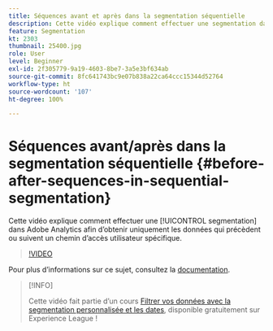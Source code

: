 ```yaml
---
title: Séquences avant et après dans la segmentation séquentielle
description: Cette vidéo explique comment effectuer une segmentation dans Adobe Analytics afin d’obtenir uniquement les données qui précèdent ou suivent un chemin d’accès utilisateur spécifique.
feature: Segmentation
kt: 2303
thumbnail: 25400.jpg
role: User
level: Beginner
exl-id: 2f305779-9a19-4603-8be7-3a5e3bf634ab
source-git-commit: 8fc641743bc9e07b838a22ca64ccc15344d52764
workflow-type: ht
source-wordcount: '107'
ht-degree: 100%

---
```


# Séquences avant/après dans la segmentation séquentielle {#before-after-sequences-in-sequential-segmentation}

Cette vidéo explique comment effectuer une [!UICONTROL segmentation] dans Adobe Analytics afin d’obtenir uniquement les données qui précèdent ou suivent un chemin d’accès utilisateur spécifique.

>[!VIDEO](https://video.tv.adobe.com/v/25400/?quality=12&learn=on)

Pour plus d’informations sur ce sujet, consultez la [documentation](https://experienceleague.adobe.com/docs/analytics/components/segmentation/segmentation-workflow/seg-sequential-build.html?lang=fr).

>[!INFO]
>
> Cette vidéo fait partie d’un cours [Filtrer vos données avec la segmentation personnalisée et les dates](https://experienceleague.adobe.com/?recommended=Analytics-U-1-2021.1.filterdata), disponible gratuitement sur Experience League !
